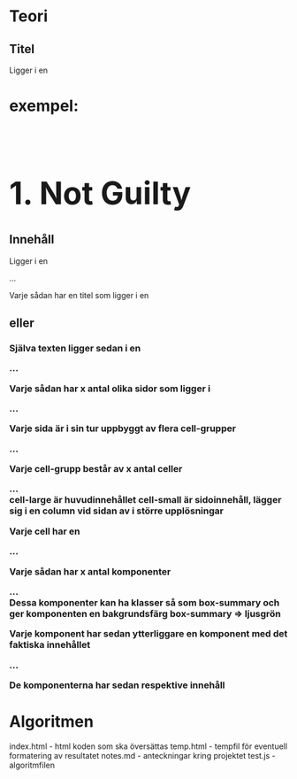 # Teori

## Titel

Ligger i en <h1 class="cover-titel">

exempel:

<div class="cover">
    <div class="cover-image">
        <img class="" src="/uploads/15/covers/vinj_huvu_notguilty.jpg" alt="">
    </div>
    <h1 class="cover-title">1. Not Guilty</h1>
</div>


## Innehåll

Ligger i en <section class="article-section">...</section>

Varje sådan har en titel som ligger i en <h2> eller <h3>

Själva texten ligger sedan i en <div class="article-content">...</div>

Varje sådan har x antal olika sidor som ligger i <div data-pagenr="1" class="article-page">...</div>

Varje sida är i sin tur uppbyggt av flera cell-grupper <div class="cell-group clearfix">...</div>

Varje cell-grupp består av x antal celler <div class="cell cell-{size}">...</div>
cell-large är huvudinnehållet
cell-small är sidoinnehåll, lägger sig i en column vid sidan av i större upplösningar

Varje cell har en <div class="cell-content">...</div>

Varje sådan har x antal komponenter <div class="article-component {box-summary}">...</div>
Dessa komponenter kan ha klasser så som box-summary och ger komponenten en bakgrundsfärg
box-summary => ljusgrön

Varje komponent har sedan ytterliggare en komponent med det faktiska innehållet <div class="article-component">...</div>

De komponenterna har sedan respektive innehåll


# Algoritmen

index.html - html koden som ska översättas
temp.html - tempfil för eventuell formatering av resultatet
notes.md - anteckningar kring projektet
test.js - algoritmfilen